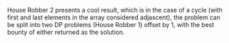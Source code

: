 House Robber 2 presents a cool result, which is in the case of a cycle (with 
first and last elements in the array considered adjascent), the problem can be
split into two DP problems (House Robber 1) offset by 1, with the best bounty of either
returned as the solution.
